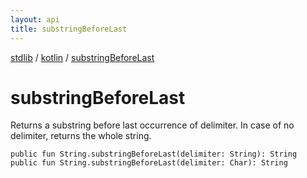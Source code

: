 ```yaml
---
layout: api
title: substringBeforeLast
---
```

[stdlib](../index.html) / [kotlin](index.html) / [substringBeforeLast](substringBeforeLast.html)

# substringBeforeLast
Returns a substring before last occurrence of delimiter. In case of no delimiter, returns the whole string.
```
public fun String.substringBeforeLast(delimiter: String): String
public fun String.substringBeforeLast(delimiter: Char): String
```
